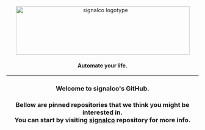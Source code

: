 <p align="center">
  <a href="https://www.signalco.io">
    <picture>
      <source media="(prefers-color-scheme: dark)" srcset="https://www.signalco.io/LogotypeDark.png">
      <img height="128" width="455" alt="signalco logotype" src="https://www.signalco.io/LogotypeLight.png">
    </picture>
  </a>
</p>
<h4 align="center">Automate your life.</h4>

<hr/>

<h3 align="center">Welcome to signalco's GitHub.</h3>

<h3 align="center">Bellow are pinned repositories that we think you might be interested in.<br/>You can start by visiting <a href="https://github.com/signalco-io/signalco">signalco</a> repository for more info.</h3>
&nbsp;
